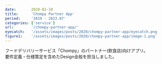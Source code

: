 ```yaml
---
date:       2020-02-10
title:      'Chompy Partner App'
period:     '2019 - 2022.07'
categories: ['service']
url:        '/chompy-partner-app/'
eyecatch:   '/assets/images/posts/2020/chompy-partner-app/eyecatch.png'
figure1:    '/assets/images/posts/2020/chompy-partner-app/image-1.png'
---
```


フードデリバリーサービス「Chompy」のパートナー(飲食店)向けアプリ。  
要件定義・仕様策定を含めたDesign全般を担当しました。